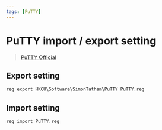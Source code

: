 ```yaml
---
tags: [PuTTY]
---
```


# PuTTY import / export setting

> [PuTTY Official](https://www.chiark.greenend.org.uk/~sgtatham/putty/)

<!--truncate-->

## Export setting

```bat
reg export HKCU\Software\SimonTatham\PuTTY PuTTY.reg
```

## Import setting

```bat
reg import PuTTY.reg
```
